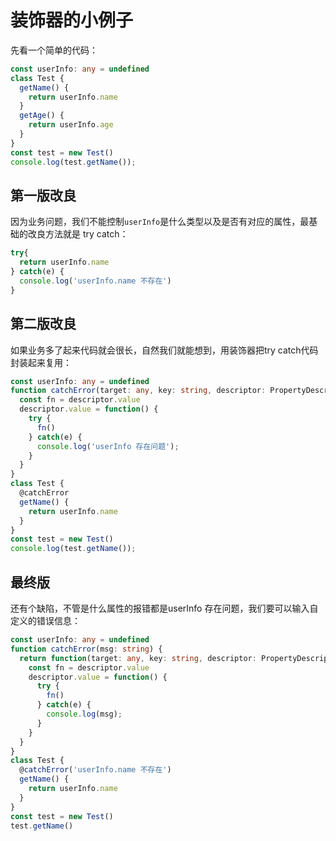 # 装饰器的小例子

先看一个简单的代码：
```ts
const userInfo: any = undefined
class Test {
  getName() {
    return userInfo.name
  }
  getAge() {
    return userInfo.age
  }
}
const test = new Test()
console.log(test.getName());
```

## 第一版改良

因为业务问题，我们不能控制`userInfo`是什么类型以及是否有对应的属性，最基础的改良方法就是 try catch：
```ts
try{
  return userInfo.name
} catch(e) {
  console.log('userInfo.name 不存在')
}
```

## 第二版改良

如果业务多了起来代码就会很长，自然我们就能想到，用装饰器把try catch代码封装起来复用：
```ts
const userInfo: any = undefined
function catchError(target: any, key: string, descriptor: PropertyDescriptor) {
  const fn = descriptor.value
  descriptor.value = function() {
    try {
      fn()
    } catch(e) {
      console.log('userInfo 存在问题');
    }
  }
}
class Test {
  @catchError
  getName() {
    return userInfo.name
  }
}
const test = new Test()
console.log(test.getName());
```

## 最终版
还有个缺陷，不管是什么属性的报错都是userInfo 存在问题，我们要可以输入自定义的错误信息：
```ts
const userInfo: any = undefined
function catchError(msg: string) {
  return function(target: any, key: string, descriptor: PropertyDescriptor) {
    const fn = descriptor.value
    descriptor.value = function() {
      try {
        fn()
      } catch(e) {
        console.log(msg);
      }
    }
  }
}
class Test {
  @catchError('userInfo.name 不存在')
  getName() {
    return userInfo.name
  }
}
const test = new Test()
test.getName()
```
